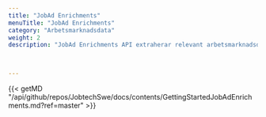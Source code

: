 ```yaml
---
title: "JobAd Enrichments"
menuTitle: "JobAd Enrichments"
category: "Arbetsmarknadsdata"
weight: 2
description: "JobAd Enrichments API extraherar relevant arbetsmarknadsdata från platsannonstexter, vilket gör det möjligt att automatiskt se vad arbetsgivarna behöver eller efterfrågar hos arbetssökande."


  
---
```



{{< getMD "/api/github/repos/JobtechSwe/docs/contents/GettingStartedJobAdEnrichments.md?ref=master" >}}

